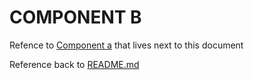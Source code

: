 # COMPONENT B

Refence to [Component a](COMPONENT_A.md) that lives next to this document

Reference back to [README.md](../../README.md)